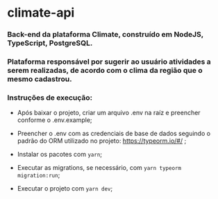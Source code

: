 # climate-api

### Back-end da plataforma Climate, construído em NodeJS, TypeScript, PostgreSQL.

### Plataforma responsável por sugerir ao usuário atividades a serem realizadas, de acordo com o clima da região que o mesmo cadastrou.

### Instruções de execução:

-   Após baixar o projeto, criar um arquivo .env na raíz e preencher conforme o .env.example;

-   Preencher o .env com as credenciais de base de dados seguindo o padrão do ORM utilizado no projeto: https://typeorm.io/#/ ;

-   Instalar os pacotes com `yarn`;

-   Executar as migrations, se necessário, com `yarn typeorm migration:run`;

-   Executar o projeto com `yarn dev`;
